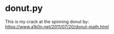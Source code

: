 # donut.py
This is my crack at the spinning donut by: https://www.a1k0n.net/2011/07/20/donut-math.html
